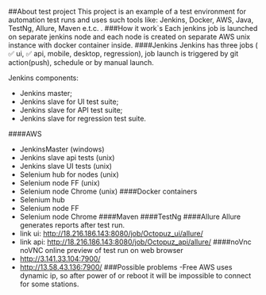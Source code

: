 ##About test project
This project is an example of a test environment for automation test runs and uses such tools like:
Jenkins, Docker, AWS, Java, TestNg, Allure, Maven e.t.c. .
###How it work`s
Each jenkins job is launched on separate jenkins node and each node is created on separate AWS unix instance with
docker container inside.
####Jenkins
Jenkins has three jobs ( :white_check_mark: ui, :white_check_mark: api,
mobile, desktop, regression), job launch is triggered by git action(push), schedule or by manual launch.

Jenkins components:
- Jenkins master;
- Jenkins slave for UI test suite;
- Jenkins slave for API test suite;
- Jenkins slave for regression test suite.

####AWS
  - JenkinsMaster (windows)
  - Jenkins slave api tests (unix)
  - Jenkins slave UI tests (unix)
  - Selenium hub for nodes (unix)
  - Selenium node FF (unix)
  - Selenium node Chrome (unix)
####Docker containers
  - Selenium hub
  - Selenium node FF
  - Selenium node Chrome
####Maven
####TestNg
####Allure
Allure generates reports after test run.
- link ui: http://18.216.186.143:8080/job/Octopuz_ui/allure/
- link api: http://18.216.186.143:8080/job/Octopuz_api/allure/
####noVnc
noVNC online preview of test run on web browser
- http://3.141.33.104:7900/
- http://13.58.43.136:7900/
###Possible problems
-Free AWS uses dynamic ip, so after power of or reboot it will be impossible to connect for some stations.